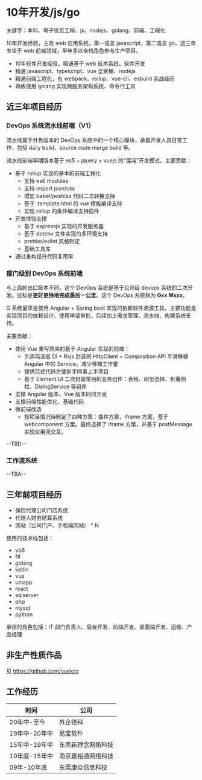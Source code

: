 # 10年开发/js/go

关键字：本科、电子信息工程、js、nodejs、golang、前端、工程化

10年开发经验，主攻 web 应用系统，第一语言 javascript，第二语言 go。近三年专注于 web 前端领域，早年多以全栈角色参与生产项目。

- 10年软件开发经验，精通基于 web 技术系统、软件开发
- 精通 javascript、typescript、vue 全家桶、nodejs
- 精通前端工程化，有 webpack、rollup、vue-cli、esbuild 实战经历
- 熟练使用 golang 实现微服务架构系统、命令行工具

## 近三年项目经历

### DevOps 系统流水线前端（V1）

流水线属于外售版本的 DevOps 系统中的一个核心模块，承载开发人员日常工作，包括 daily build、source code merge build 等。

流水线前端早期版本基于 es5 + jquery + vuejs 的“混沌”开发模式。主要贡献：

- 基于 rollup 实现的基本的前端工程化
  - 支持 es6 modules
  - 支持 import json/css
  - 增加 babel/postcss 代码二次转换支持
  - 基于 .template.html 的 vue 模板编译支持
  - 实现 rollup 的条件编译支持插件
- 开发体验支撑
  - 基于 expressjs 实现的开发服务器
  - 基于 dotenv 文件实现的多环境支持
  - prettier/eslint 风格制定
  - 基础工具库
- 通过重构提升代码复用率

### 部门级别 DevOps 系统前端

与上面的出口版本不同，这个 DevOps 系统是基于公司级 devops 系统的二次开发。目标是**更好更快地完成最后一公里**。这个 DevOps 系统称为 **Gxx Mxxx**。

G 系统最早是使用 Angular + Spring boot 实现的依赖软件溯源工具，主要功能是实现项目的依赖设计、使用申请审批，后续加上需求管理、流水线、构建系统支持。

主要贡献：

- 使用 Vue 重写原来的基于 Angular 实现的前端：
  - 手造简洁版 DI + Rxjs 封装的 HttpClient + Composition API 平滑移植 Angular 中的 Service，减少移植工作量
  - 提供范式代码方便新手同事上手项目
  - 基于 Element UI 二次封装常用的业务组件：表格、树型选择、折叠侧栏、DialogService 等组件
- 支撑 Angular 版本、Vue 版本同时开发
- 支撑前端性能优化、基础代码
- 微前端改造
  - 按项目情况待制定了四种方案：插件方案，iframe 方案，基于 webcomponent 方案。最终选择了 iframe 方案，并基于 postMessage 实现应用间交互。

--TBD--

### 工作流系统

--TBA--

## 三年前项目经历

- 保险代理公司门店系统
- 代理人财务结算系统
- 网站（公司门户、手机端网站） * N

使用的技术栈包括：

- vb6
- f#
- golang
- kotlin
- vue
- uniapp
- react
- sqlserver
- php
- mysql
- python

承担的角色包括：IT 部门负责人、后台开发、前端开发、桌面端开发、运维、产品经理

## 非生产性质作品

见 https://github.com/yuekcc


## 工作经历

| 时间        | 公司 |
|------------|------|
| 20年中-至今    | 外企德科 |
| 19年中-20年中 | 易宝软件 |
| 15年中-19年中 | 东莞新理念网络科技 |
| 10年底-15年中 | 南京嘉裕通网络科技 |
| 09年-10年底 | 东莞康众信息科技 |

